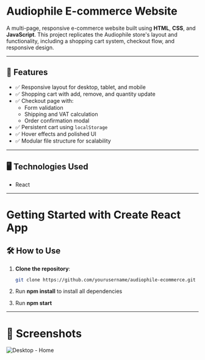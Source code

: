 # Audiophile E-commerce Website

A multi-page, responsive e-commerce website built using **HTML**, **CSS**, and **JavaScript**. This project replicates the Audiophile store's layout and functionality, including a shopping cart system, checkout flow, and responsive design.

---

## 🚀 Features

- ✅ Responsive layout for desktop, tablet, and mobile
- ✅ Shopping cart with add, remove, and quantity update
- ✅ Checkout page with:
  - Form validation
  - Shipping and VAT calculation
  - Order confirmation modal
- ✅ Persistent cart using `localStorage`
- ✅ Hover effects and polished UI
- ✅ Modular file structure for scalability

---

## 🖥️ Technologies Used

- React

---

# Getting Started with Create React App


## 🛠️ How to Use

1. **Clone the repository**:

   ```bash
   git clone https://github.com/yourusername/audiophile-ecommerce.git

2. Run **npm install** to install all dependencies
3. Run **npm start**

---
# 📸 Screenshots

![Desktop - Home](https://github.com/user-attachments/assets/0a810630-ccfc-4f22-a3cc-844c300a9694)



